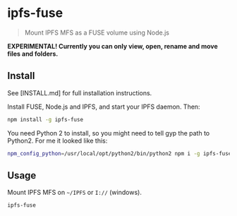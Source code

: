 # ipfs-fuse

> Mount IPFS MFS as a FUSE volume using Node.js

**EXPERIMENTAL! Currently you can only view, open, rename and move files and folders.**

## Install

See [INSTALL.md] for full installation instructions.

Install FUSE, Node.js and IPFS, and start your IPFS daemon. Then:

```sh
npm install -g ipfs-fuse
```

You need Python 2 to install, so you might need to tell gyp the path to Python2. For me it looked like this:

```sh
npm_config_python=/usr/local/opt/python2/bin/python2 npm i -g ipfs-fuse
```

## Usage

Mount IPFS MFS on `~/IPFS` or `I://` (windows).

```sh
ipfs-fuse
```
